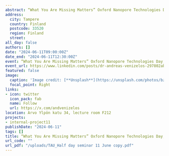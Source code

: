 ```yaml
---
abstract: “What You Are Missing Matters” Oxford Nanopore Technologies Day,Tampere University,Finland
address:
  city: Tampere
  country: Finland
  postcode: 33520
  region: Finland
  street: 
all_day: false
authors: []
date: "2024-06-11T09:00:00Z"
date_end: "2024-06-11T12:30:00Z"
event: “What You Are Missing Matters” Oxford Nanopore Technologies Day,Tampere University,Finland
event_url: https://www.linkedin.com/posts/dr-andreas-venizelos-297802ab_nanoporeday-tampereuniversity-innovation-activity-7206566445994897408-Ed0X?utm_source=share&utm_medium=member_desktop
featured: false
image:
  caption: 'Image credit: [**Unsplash**](https://unsplash.com/photos/bzdhc5b3Bxs)'
  focal_point: Right
links:
- icon: twitter
  icon_pack: fab
  name: Follow
  url: https://x.com/andvenizelos
location: Arvo Ylpön katu 34, lecture room F212
projects:
- internal-project11
publishDate: "2024-06-11"
tags: []
title: “What You Are Missing Matters” Oxford Nanopore Technologies Day,Tampere University,Finland
url_code: ""
url_pdf: "/uploads/TAU_Half day seminar 11 June copy.pdf"
---
```


